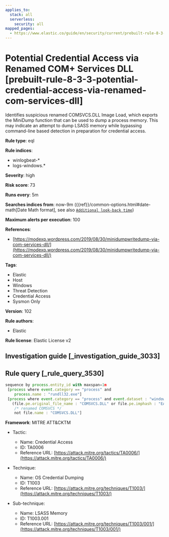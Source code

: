 ```yaml
---
applies_to:
  stack: all
  serverless:
    security: all
mapped_pages:
  - https://www.elastic.co/guide/en/security/current/prebuilt-rule-8-3-3-potential-credential-access-via-renamed-com-services-dll.html
---
```


# Potential Credential Access via Renamed COM+ Services DLL [prebuilt-rule-8-3-3-potential-credential-access-via-renamed-com-services-dll]

Identifies suspicious renamed COMSVCS.DLL Image Load, which exports the MiniDump function that can be used to dump a process memory. This may indicate an attempt to dump LSASS memory while bypassing command-line based detection in preparation for credential access.

**Rule type**: eql

**Rule indices**:

* winlogbeat-*
* logs-windows.*

**Severity**: high

**Risk score**: 73

**Runs every**: 5m

**Searches indices from**: now-9m ({{ref}}/common-options.html#date-math[Date Math format], see also [`Additional look-back time`](docs-content://solutions/security/detect-and-alert/create-detection-rule.md#rule-schedule))

**Maximum alerts per execution**: 100

**References**:

* [https://modexp.wordpress.com/2019/08/30/minidumpwritedump-via-com-services-dll/](https://modexp.wordpress.com/2019/08/30/minidumpwritedump-via-com-services-dll/)

**Tags**:

* Elastic
* Host
* Windows
* Threat Detection
* Credential Access
* Sysmon Only

**Version**: 102

**Rule authors**:

* Elastic

**Rule license**: Elastic License v2

## Investigation guide [_investigation_guide_3033]



## Rule query [_rule_query_3530]

```js
sequence by process.entity_id with maxspan=1m
 [process where event.category == "process" and
    process.name : "rundll32.exe"]
 [process where event.category == "process" and event.dataset : "windows.sysmon_operational" and event.code == "7" and
   (file.pe.original_file_name : "COMSVCS.DLL" or file.pe.imphash : "EADBCCBB324829ACB5F2BBE87E5549A8") and
    /* renamed COMSVCS */
    not file.name : "COMSVCS.DLL"]
```

**Framework**: MITRE ATT&CKTM

* Tactic:

    * Name: Credential Access
    * ID: TA0006
    * Reference URL: [https://attack.mitre.org/tactics/TA0006/](https://attack.mitre.org/tactics/TA0006/)

* Technique:

    * Name: OS Credential Dumping
    * ID: T1003
    * Reference URL: [https://attack.mitre.org/techniques/T1003/](https://attack.mitre.org/techniques/T1003/)

* Sub-technique:

    * Name: LSASS Memory
    * ID: T1003.001
    * Reference URL: [https://attack.mitre.org/techniques/T1003/001/](https://attack.mitre.org/techniques/T1003/001/)



